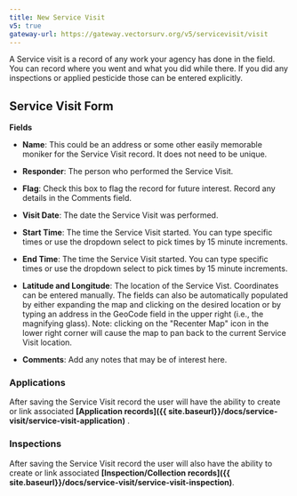 ```yaml
---
title: New Service Visit
v5: true
gateway-url: https://gateway.vectorsurv.org/v5/servicevisit/visit
---
```


A Service visit is a record of any work your agency has done in the field. You can record where you went and what you did while there. If you did any inspections or applied pesticide those can be entered explicitly.

## Service Visit Form

**Fields**

- **Name**: This could be an address or some other easily memorable moniker for the Service Visit record. It does not need to be unique.

- **Responder**: The person who performed the Service Visit.

- **Flag**: Check this box to flag the record for future interest. Record any details in the Comments field.

- **Visit Date**: The date the Service Visit was performed.

- **Start Time**: The time the Service Visit started. You can type specific times or use the dropdown
  select to pick times by 15 minute increments.

- **End Time**: The time the Service Visit started. You can type specific times or use the dropdown
  select to pick times by 15 minute increments.

- **Latitude and Longitude**: The location of the Service Vist. Coordinates can be entered manually. The fields can also be automatically populated by either expanding the map and clicking on the desired location or by typing an address in the GeoCode field in the upper right (i.e., the magnifying glass). Note: clicking on the "Recenter Map" icon in the lower right corner will cause the map to pan back to the current Service Visit location.

- **Comments**: Add any notes that may be of interest here.

### Applications

After saving the Service Visit record the user will have the ability to create or link associated **[Application records]({{ site.baseurl}}/docs/service-visit/service-visit-application)** .

### Inspections

After saving the Service Visit record the user will also have the ability to create or link associated **[Inspection/Collection records]({{ site.baseurl}}/docs/service-visit/service-visit-inspection)**.
